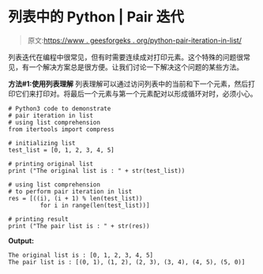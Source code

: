 # 列表中的 Python | Pair 迭代

> 原文:[https://www . geesforgeks . org/python-pair-iteration-in-list/](https://www.geeksforgeeks.org/python-pair-iteration-in-list/)

列表迭代在编程中很常见，但有时需要连续成对打印元素。这个特殊的问题很常见，有一个解决方案总是很方便。让我们讨论一下解决这个问题的某些方法。

**方法#1:使用列表理解**
列表理解可以通过访问列表中的当前和下一个元素，然后打印它们来打印对。将最后一个元素与第一个元素配对以形成循环对时，必须小心。

```
# Python3 code to demonstrate 
# pair iteration in list 
# using list comprehension
from itertools import compress

# initializing list  
test_list = [0, 1, 2, 3, 4, 5]

# printing original list
print ("The original list is : " + str(test_list))

# using list comprehension
# to perform pair iteration in list 
res = [((i), (i + 1) % len(test_list)) 
         for i in range(len(test_list))]

# printing result
print ("The pair list is : " + str(res))
```

**Output:**

```
The original list is : [0, 1, 2, 3, 4, 5]
The pair list is : [(0, 1), (1, 2), (2, 3), (3, 4), (4, 5), (5, 0)]

```